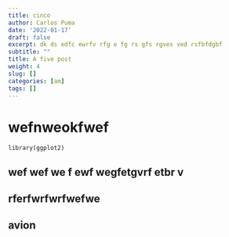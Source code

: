```yaml
---
title: cinco
author: Carlos Puma
date: '2022-01-17'
draft: false
excerpt: dk ds edfc ewrfv rfg e fg rs gfs rgves ved rsfbfdgbf
subtitle: ""
title: A five post
weight: 4
slug: []
categories: [am]
tags: []
---
```


# wefnweokfwef

```{r}
library(ggplot2)
```
## wef wef we f ewf wegfetgvrf etbr v

## rferfwrfwrfwefwe

## avion





